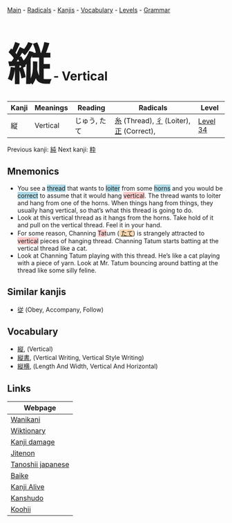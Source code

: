 <style> bigfont {font-size: 100px}</style>
[Main](../index.md) -
[Radicals](../radicals.md) -
[Kanjis](../kanjis.md) -
[Vocabulary](../vocabulary.md) -
[Levels](../levels.md) -
[Grammar](../grammar.md)
# <bigfont> 縦</bigfont> - Vertical 

| Kanji | Meanings | Reading | Radicals | Level |
| --- | --- | --- | --- | --- |
| 縦 | Vertical | じゅう, たて | [糸](../radicals/糸.md) (Thread), [彳](../radicals/彳.md) (Loiter), [正](../radicals/正.md) (Correct),  | [Level 34](../levels/wk_level34.md) |

Previous kanji: [純](純.md) Next kanji: [粋](粋.md) 

## Mnemonics
 * You see a <span style="background-color:#ADD8E6"> thread</span> that wants to <span style="background-color:#ADD8E6"> loiter</span> from some <span style="background-color:#ADD8E6"> horns</span> and you would be <span style="background-color:#ADD8E6"> correct</span> to assume that it would hang <span style="background-color:#ffcccb"> vertical</span>. The thread wants to loiter and hang from one of the horns. When things hang from things, they usually hang vertical, so that’s what this thread is going to do.
* Look at this vertical thread as it hangs from the horns. Take hold of it and pull on the vertical thread. Feel it in your hand.
* For some reason, Channing <span style="background-color:#ffcccb"> Tat</span>um (<span style="background-color:#fed8b1"> [たて](https://jisho.org/search/たて)</span>) is strangely attracted to <span style="background-color:#ffcccb"> vertical</span> pieces of hanging thread. Channing Tatum starts batting at the vertical thread like a cat.
* Look at Channing Tatum playing with this thread. He’s like a cat playing with a piece of yarn. Look at Mr. Tatum bouncing around batting at the thread like some silly feline.


## Similar kanjis
 * [従](従.md) (Obey, Accompany, Follow)


## Vocabulary
 * [縦](../vocabulary/縦.md), (Vertical)
* [縦書](../vocabulary/縦.md), (Vertical Writing, Vertical Style Writing)
* [縦横](../vocabulary/縦.md), (Length And Width, Vertical And Horizontal)



## Links 

| Webpage |
| --- |
| [Wanikani          ](https://www.wanikani.com/kanji/縦) |
| [Wiktionary        ](https://en.wiktionary.org/wiki/縦) |
| [Kanji damage      ](http://www.kanjidamage.com/kanji/search?utf8=✓&q=縦) |
| [Jitenon           ](https://jitenon.com/kanji/縦) |
| [Tanoshii japanese ](https://www.tanoshiijapanese.com/dictionary/kanji.cfm?k=縦) |
| [Baike             ](https://baike.baidu.com/item/縦) |
| [Kanji Alive       ](https://app.kanjialive.com/縦) |
| [Kanshudo          ](https://www.kanshudo.com/searchmn?q=縦) |
| [Koohii            ](https://kanji.koohii.com/study/kanji/縦) |
